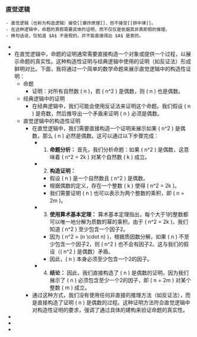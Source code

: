 ### 直觉逻辑
	- 直觉逻辑（也称为构造逻辑）接受[[爆炸原理]]，但不接受[[排中律]]。
	- 在这种逻辑中，命题的真假需要具体的证明，而不仅仅是依据其非真即假的推理。
	- 换句话说，仅知道 $A$ 不是假的，并不能直接得出 $A$ 是真的。
-
- 在直觉逻辑中，命题的证明通常需要直接构造一个对象或提供一个过程，以展示命题的真实性。这种构造性证明与经典逻辑中使用的证明（如反证法）形成鲜明对比。下面，我将通过一个简单的数学命题来展示直觉逻辑中的构造性证明：
	- 命题
		- 证明：对所有自然数 \( n \)，若 \( n^2 \) 是偶数，则 \( n \) 也是偶数。
	- 经典逻辑中的证明
		- 在经典逻辑中，我们可能会使用反证法来证明这个命题。我们假设 \( n \) 是奇数，然后推导出一个矛盾来证明 \( n \) 必须是偶数。
	- 直觉逻辑中的构造性证明
		- 在直觉逻辑中，我们需要直接构造一个证明来展示如果 \( n^2 \) 是偶数，那么 \( n \) 必然是偶数。这可以通过以下步骤完成：
			- 1. **命题分析：** 首先，我们分析命题：如果 \( n^2 \) 是偶数，这意味着 \( n^2 = 2k \) 对某个自然数 \( k \) 成立。
			- 2. **构造证明：**
				- 假设 \( n \) 是一个自然数且 \( n^2 \) 是偶数。
				- 根据偶数的定义，存在一个整数 \( k \) 使得 \( n^2 = 2k \)。
				- 我们需要证明 \( n \) 也可以表示为两个整数的乘积，即 \( n = 2m \)。
			- 3. **使用算术基本定理：** 算术基本定理指出，每个大于1的整数都可以唯一地分解为质数的幂的乘积。由于 \( n^2 = 2k \)，我们知道 \( n^2 \) 至少包含一个因子2。
				- 因为 \( n^2 = (n \cdot n) \)，根据质因数分解，如果 \( n \) 不至少包含一个因子2，则 \( n^2 \) 也不会有因子2。这与我们的假设（\( n^2 \) 是偶数）矛盾。
				- 因此，\( n \) 本身必须至少包含一个2的因子。
			- 4. **结论：** 因此，我们直接构造了 \( n \) 是偶数的证明，因为我们展示了 \( n \) 必须包含至少一个2的因子，即 \( n = 2m \) 对某个整数 \( m \) 成立。
		- 通过这种方式，我们没有使用任何非直接的推理方法（如反证法），而是直接构造了证明 \( n \) 是偶数的过程。这种证明方法符合直觉逻辑中对构造性证明的要求，强调了通过具体的建构来验证命题的真实性。
-
-
-